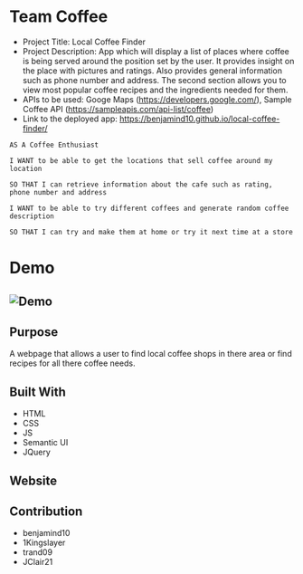 # Team Coffee

- Project Title: Local Coffee Finder
- Project Description: App which will display a list of places where coffee is being served around the position set by the user. It provides insight on the place with pictures and ratings. Also provides general information such as phone number and address. The second section allows you to view most popular coffee recipes and the ingredients needed for them.
- APIs to be used: Googe Maps (https://developers.google.com/), Sample Coffee API (https://sampleapis.com/api-list/coffee)
- Link to the deployed app: https://benjamind10.github.io/local-coffee-finder/

```
AS A Coffee Enthusiast

I WANT to be able to get the locations that sell coffee around my location

SO THAT I can retrieve information about the cafe such as rating, phone number and address

I WANT to be able to try different coffees and generate random coffee description

SO THAT I can try and make them at home or try it next time at a store
```

# Demo

## ![Demo](./assets/images/demo.gif)

## Purpose

A webpage that allows a user to find local coffee shops in there area or find recipes for all there coffee needs.

## Built With

- HTML
- CSS
- JS
- Semantic UI
- JQuery

## Website

## Contribution

- benjamind10
- 1Kingslayer
- trand09
- JClair21
